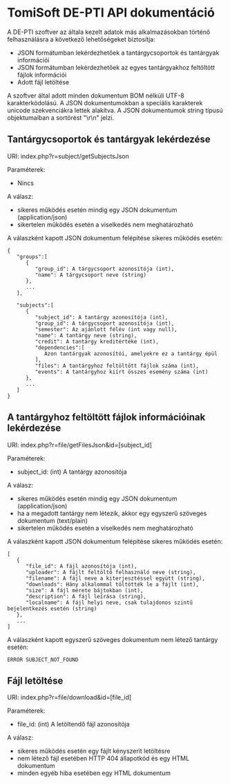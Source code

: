 TomiSoft DE-PTI API dokumentáció
================================

A DE-PTI szoftver az általa kezelt adatok más alkalmazásokban történő felhasználásra a következő lehetőségeket biztosítja:
- JSON formátumban lekérdezhetőek a tantárgycsoportok és tantárgyak információi
- JSON formátumban lekérdezhetőek az egyes tantárgyakhoz feltöltött fájlok információi
- Adott fájl letöltése

A szoftver által adott minden dokumentum BOM nélküli UTF-8 karakterkódolású. A JSON dokumentumokban a speciális karakterek
unicode szekvenciákra lettek alakítva. A JSON dokumentumok string típusú objektumaiban a sortörést "\r\n" jelzi.

Tantárgycsoportok és tantárgyak lekérdezése
-------------------------------------------
URI: index.php?r=subject/getSubjectsJson

Paraméterek:
- Nincs

A válasz:
- sikeres működés esetén mindig egy JSON dokumentum (application/json)
- sikertelen működés esetén a viselkedés nem meghatározható

A válaszként kapott JSON dokumentum felépítése sikeres működés esetén:
```
{
   "groups":[
      {
         "group_id": A tárgycsoport azonosítója (int),
         "name": A tárgycsoport neve (string)
      },
	  ...
   ],
   
   "subjects":[
      {
         "subject_id": A tantárgy azonosítója (int),
         "group_id": A tárgycsoport azonosítója (int),
         "semester": Az ajánlott félév (int vagy null),
         "name": A tantárgy neve (string),
		 "credit": A tantárgy kreditértéke (int),
         "dependencies":[
            Azon tantárgyak azonosítói, amelyekre ez a tantárgy épül
         ],
         "files": A tantárgyhoz feltöltött fájlok száma (int),
         "events": A tantárgyhoz kiírt összes esemény száma (int)
      },
	  ...
   ]
}
```

A tantárgyhoz feltöltött fájlok információinak lekérdezése
----------------------------------------------------------
URI: index.php?r=file/getFilesJson&id=[subject_id]

Paraméterek:
- subject_id: (int) A tantárgy azonosítója

A válasz:
- sikeres működés esetén mindig egy JSON dokumentum (application/json)
- ha a megadott tantárgy nem létezik, akkor egy egyszerű szöveges dokumentum (text/plain)
- sikertelen működés esetén a viselkedés nem meghatározható

A válaszként kapott JSON dokumentum felépítése sikeres működés esetén:
```
[
   {
      "file_id": A fájl azonosítója (int),
      "uploader": A fájlt feltöltő felhasználó neve (string),
      "filename": A fájl neve a kiterjesztéssel együtt (string),
      "downloads": Hány alkalommal töltötték le a fájlt (int),
      "size": A fájl mérete bájtokban (int),
      "description": A fájl leírása (string),
	  "localname": A fájl helyi neve, csak tulajdonos szintű bejelentkezés esetén (string)
   },
   ...
]
```

A válaszként kapott egyszerű szöveges dokumentum nem létező tantárgy esetén:
```
ERROR SUBJECT_NOT_FOUND
```

Fájl letöltése
--------------
URI: index.php?r=file/download&id=[file_id]

Paraméterek:
- file_id: (int) A letöltendő fájl azonosítója

A válasz:
- sikeres működés esetén egy fájlt kényszerít letöltésre
- nem létező fájl esetében HTTP 404 állapotkód és egy HTML dokumentum
- minden egyéb hiba esetében egy HTML dokumentum
